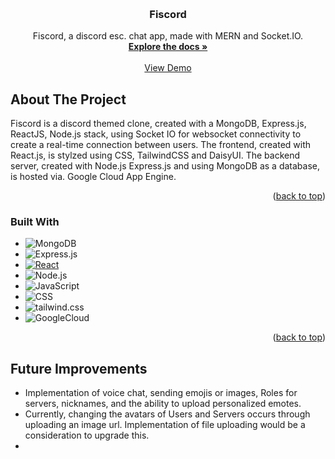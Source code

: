 <a name="readme-top"></a>

<!-- PROJECT LOGO -->
<br />
<div align="center">
  <a href="https://github.com/nelsonbulaun/fiscord">
  </a>

<h3 align="center">Fiscord</h3>
 <p align="center">
    Fiscord, a discord esc. chat app, made with MERN and Socket.IO.
    <br />
    <a href="https://github.com/nelsonbulaun/fiscord"><strong>Explore the docs »</strong></a>
    <br />
    <br />
    <a href= https://nelsonbulaun.github.io/fiscord/>View Demo</a>
  </p>
</div>

<!-- ABOUT THE PROJECT -->
## About The Project
Fiscord is a discord themed clone, created with a MongoDB, Express.js, ReactJS, Node.js stack, using Socket IO for websocket connectivity to create a real-time connection between users.
The frontend, created with React.js, is stylzed using CSS, TailwindCSS and DaisyUI. The backend server, created with Node.js Express.js and using MongoDB as a database, is hosted via. Google Cloud App Engine. 

<p align="right">(<a href="#readme-top">back to top</a>)</p>

### Built With

* ![MongoDB]
* ![Express.js]
* [![React][React.js]][React-url]
* ![Node.js]
* ![JavaScript]
* ![CSS]
* ![tailwind.css]
* ![GoogleCloud]


<p align="right">(<a href="#readme-top">back to top</a>)</p>


## Future Improvements
* Implementation of voice chat, sending emojis or images, Roles for servers, nicknames, and the ability to upload personalized emotes.
* Currently, changing the avatars of Users and Servers occurs through uploading an image url. Implementation of file uploading would be a consideration to upgrade this.
* 



<!-- MARKDOWN LINKS & IMAGES -->
<!-- https://www.markdownguide.org/basic-syntax/#reference-style-links -->
[React.js]: https://img.shields.io/badge/React-20232A?style=for-the-badge&logo=react&logoColor=61DAFB
[React-url]: https://reactjs.org/
[CSS]:https://img.shields.io/badge/CSS-239120?&style=for-the-badge&logo=css3&logoColor=white
[JavaScript]:https://img.shields.io/badge/JavaScript-323330?style=for-the-badge&logo=javascript&logoColor=F7DF1E
[Mongodb]:https://img.shields.io/badge/MongoDB-4EA94B?style=for-the-badge&logo=mongodb&logoColor=white
[Express.js]:https://img.shields.io/badge/Express.js-404D59?style=for-the-badge
[Node.js]:https://img.shields.io/badge/Node.js-43853D?style=for-the-badge&logo=node.js&logoColor=white
[tailwind.css]:https://img.shields.io/badge/Tailwind_CSS-38B2AC?style=for-the-badge&logo=tailwind-css&logoColor=white
[GoogleCloud]:https://img.shields.io/badge/Google_Cloud-4285F4?style=for-the-badge&logo=google-cloud&logoColor=white
